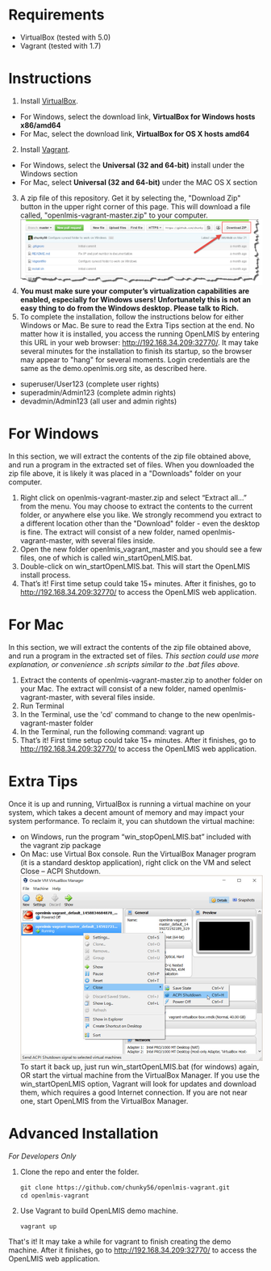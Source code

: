 # Requirements

- VirtualBox (tested with 5.0)
- Vagrant (tested with 1.7)


# Instructions

1. Install [VirtualBox](https://www.virtualbox.org/wiki/Downloads).
  * For Windows, select the download link, **VirtualBox for Windows hosts x86/amd64**
  * For Mac, select the download link, **VirtualBox for OS X hosts amd64**
2. Install [Vagrant](https://www.vagrantup.com/downloads.html).
  * For Windows, select the **Universal (32 and 64-bit)** install under the Windows section
  * For Mac, select  **Universal (32 and 64-bit)** under the MAC OS X section
3.  A zip file of this repository.  Get it by selecting the, "Download Zip" button in the upper right corner of this page.  This will download a file called, "openlmis-vagrant-master.zip" to your computer.  
![Download link](/img/zipDownloadPic.jpg)
4.  __**You must make sure your computer’s virtualization capabilities are enabled, especially for Windows users!  Unfortunately this is not an easy thing to do from the Windows desktop.  Please talk to Rich.**__
5. To complete the installation, follow the instructions below for either Windows or Mac.  Be sure to read the Extra Tips section at the end.  No matter how it is installed, you access the running OpenLMIS by entering this URL in your web browser:  http://192.168.34.209:32770/.  It may take several minutes for the installation to finish its startup, so the browser may appear to "hang" for several moments.   Login credentials are the same as the demo.openlmis.org site, as described here.
  * superuser/User123 (complete user rights)
  * superadmin/Admin123 (complete admin rights)
  * devadmin/Admin123 (all user and admin rights)
 
# For Windows
In this section, we will extract the contents of the zip file obtained above, and run a program in the extracted set of files.  When you downloaded the zip file above, it is likely it was placed in a "Downloads" folder on your computer.  

1.	Right click on openlmis-vagrant-master.zip and select “Extract all…” from the menu.  You may choose to extract the contents to the current folder, or anywhere else you like.  We strongly recommend you extract to a different location other than the "Download" folder - even the desktop is fine. The extract will consist of a new folder, named openlmis-vagrant-master, with several files inside.
2.	Open the new folder openlmis_vagrant_master and you should see a few files, one of which is called win_startOpenLMIS.bat.  
3.	Double-click on win_startOpenLMIS.bat.  This will start the OpenLMIS install process.  
4.	That’s it!  First time setup could take 15+ minutes.   After it finishes, go to http://192.168.34.209:32770/ to access the OpenLMIS web application.  

# For Mac
In this section, we will extract the contents of the zip file obtained above, and run a program in the extracted set of files.
_This section could use more explanation, or convenience .sh scripts similar to the .bat files above._

1.  Extract the contents of openlmis-vagrant-master.zip to another folder on your Mac.  The extract will consist of a new folder, named openlmis-vagrant-master, with several files inside.
2.  Run Terminal
3.  In the Terminal, use the 'cd' command to change to the new openlmis-vagrant-master folder
4.  In the Terminal, run the following command:  vagrant up
5.  That’s it!  First time setup could take 15+ minutes.   After it finishes, go to http://192.168.34.209:32770/ to access the OpenLMIS web application.  

# Extra Tips
Once it is up and running, VirtualBox is running a virtual machine on your system, which takes a decent amount of memory and may impact your system performance. To reclaim it, you can shutdown the virtual machine:
-	on Windows, run the program “win_stopOpenLMIS.bat” included with the vagrant zip package
-	On Mac:  use Virtual Box console.  Run the VirtualBox Manager program (it is a standard desktop application), right click on the VM and select Close – ACPI Shutdown.  
![Shutting Down](/img/vbShutdown.jpg)
To start it back up, just run win_startOpenLMIS.bat (for windows) again, OR start the virtual machine from the VirtualBox Manager.  If you use the win_startOpenLMIS option, Vagrant will look for updates and download them, which requires a good Internet connection.  If you are not near one, start OpenLMIS from the VirtualBox Manager.

# Advanced Installation
_For Developers Only_

1. Clone the repo and enter the folder.

    ```shell
    git clone https://github.com/chunky56/openlmis-vagrant.git
    cd openlmis-vagrant
    ```

2. Use Vagrant to build OpenLMIS demo machine.

    ```shell
    vagrant up
    ```

That's it! It may take a while for vagrant to finish creating the demo machine. After it finishes, go to http://192.168.34.209:32770/ to access the OpenLMIS web application.
